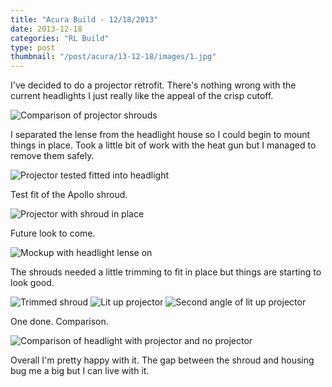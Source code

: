 ```yaml
---
title: "Acura Build - 12/18/2013"
date: 2013-12-18
categories: "RL Build"
type: post
thumbnail: "/post/acura/13-12-18/images/1.jpg"
---
```


I've decided to do a projector retrofit. There's nothing wrong with the current headlights I just really like the appeal of the crisp cutoff.

![Comparison of projector shrouds](images/1.jpg)

I separated the lense from the headlight house so I could begin to mount things in place. Took a little bit of work with the heat gun but I managed to remove them safely.

![Projector tested fitted into headlight](images/2.jpg)

Test fit of the Apollo shroud.

![Projector with shroud in place](images/3.jpg)

Future look to come.

![Mockup with headlight lense on](images/4.jpg)

The shrouds needed a little trimming to fit in place but things are starting to look good.

![Trimmed shroud](images/5.jpg)
![Lit up projector](images/6.jpg)
![Second angle of lit up projector](images/7.jpg)

One done. Comparison.

![Comparison of headlight with projector and no projector](images/8.jpg)

Overall I'm pretty happy with it. The gap between the shroud and housing bug me a big but I can live with it.
